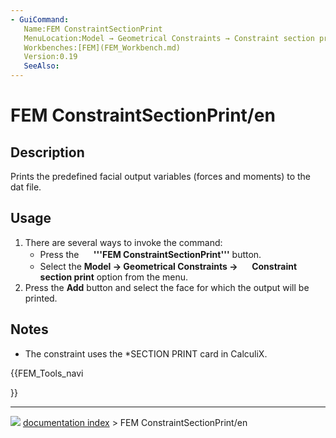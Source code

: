 ```yaml
---
- GuiCommand:
   Name:FEM ConstraintSectionPrint
   MenuLocation:Model → Geometrical Constraints → Constraint section print
   Workbenches:[FEM](FEM_Workbench.md)
   Version:0.19
   SeeAlso:
---
```


# FEM ConstraintSectionPrint/en

## Description

Prints the predefined facial output variables (forces and moments) to the dat file.

## Usage

1.  There are several ways to invoke the command:
    -   Press the **<img src="images/FEM_ConstraintSectionPrint.svg" width=16px> '''FEM ConstraintSectionPrint'''** button.
    -   Select the **Model → Geometrical Constraints → <img src="images/FEM_ConstraintSectionPrint.svg" width=16px> Constraint section print** option from the menu.
2.  Press the **Add** button and select the face for which the output will be printed.

## Notes

-   The constraint uses the \*SECTION PRINT card in CalculiX.





{{FEM_Tools_navi

}}



---
![](images/Right_arrow.png) [documentation index](../README.md) > FEM ConstraintSectionPrint/en
